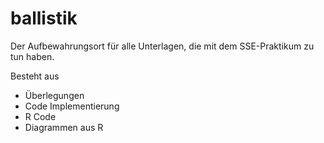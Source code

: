 # ballistik
Der Aufbewahrungsort für alle Unterlagen, die mit dem SSE-Praktikum zu tun haben.

Besteht aus 
- Überlegungen
- Code Implementierung
- R Code
- Diagrammen aus R 